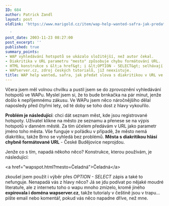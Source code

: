 ```yaml
---
ID: 684
author: Patrick Zandl
layout: post
oldlink: 'https://www.marigold.cz/item/wap-help-wanted-safra-jak-predat-slova-s-diakritikou-v-url-ve-wapu

  '
post_date: 2003-11-23 08:27:00
post_excerpt: ''
published: true
summary_points:
- WAP vyhledávání hotspotů se ukázalo složitější, než autor čekal.
- Diakritika v URL parametru "mesto" způsobuje chybu formátování URL.
- HTML konstrukce s &lt;a href&gt; i &lt;OPTION - SELECT&gt; selhávají.
- WAPserver.cz, zdroj českých tutorialů, již neexistuje.
title: WAP help wanted… safra, jak předat slova s diakritikou v URL ve wapu?
---
```


<p>
Včera jsem měl volnou chvilku a pustil jsem se do zprovoznění vyhledávání hotspotů ve WAPu. Myslel jsem si, že to bude brnkačka na pár minut, jenže došlo k nepříjemnému zákusu. Ve WAPu jsem něco náročnějšího dělal naposledy před čtyřmi lety, od té doby se toho dost z hlavy vykouřilo. </p>

<p>
<STRONG>Problém je následující</STRONG>: chci dát seznam měst, kde jsou registrované hotspoty. Uživatel klikne na město ze seznamu a přenese se na výpis hotspotů v danném městě. Za tím účelem předávám v URL jako parametr jméno toho města. Vše funguje v pořádku v případě, že město nemá diakritiku, takže Brno se vyhledá bez problémů. <STRONG>Města s diakritikou hlásí chybně formátované URL</STRONG> - České Budějovice neprojdou. </p>

<p>
Jenže co s tím, napadá někoho něco? Konstrukce, kterou používám, je následující:</p>

<p>
&lt;a href="wapspot.html?mesto=Čeladná"&gt;Čeladná&lt;/a&gt;</p>

<p>
zkoušel jsem použít i výběr přes <EM>OPTION - SELECT</EM> zápis a také to nefunguje. Nenapadá vás z hlavy něco? Já se jdu podívat po nějaké moudré literatuře, ale z internetu toho o wapu mnoho zmizelo, kromě jiného <STRONG>expirovala i doména wapserver.cz</STRONG>, takže tutorialy v češtině jsou v trapu... pište email nebo komentář, pokud vás něco napadne dříve, než mne.</p>
